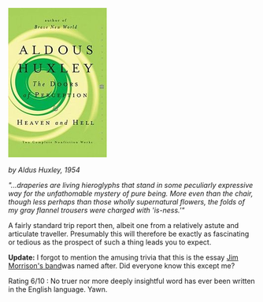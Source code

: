 <!--
.. title: The Doors of Perception
.. slug: the-doors-of-perception
.. date: 2008-11-28 11:45:00-06:00
.. tags: books
.. link: 
.. description: 
.. type: text
-->


![](/files/2008/11/doors-of-perception.jpg "doors-of-perception")

*by Aldus Huxley, 1954*

*"...draperies are living hieroglyphs that stand in some peculiarly
expressive way for the unfathomable mystery of pure being. More even
than the chair, though less perhaps than those wholly supernatural
flowers, the folds of my gray flannel trousers were charged with
'is-ness.'"*

A fairly standard trip report then, albeit one from a relatively astute
and articulate traveller. Presumably this will therefore be exactly as
fascinating or tedious as the prospect of such a thing leads you to
expect.

**Update:** I forgot to mention the amusing trivia that this is the
essay [Jim Morrison's band](http://en.wikipedia.org/wiki/The_doors)was
named after. Did everyone know this except me?

Rating 6/10 : No truer nor more deeply insightful word has ever been
written in the English language. Yawn.